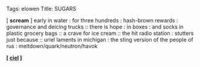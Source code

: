 Tags: elowen
Title: SUGARS
  
[ **scream** ] early in water : for three hundreds : hash-brown rewards : governance and deicing trucks :: there is hope : in boxes : and socks in plastic grocery bags :: a crave for ice cream :: the hit radio station : stutters just because :: uriel laments in michigan : the sting version of the people of rus : meltdown/quark/neutron/havok
<p><strong>[ <a href="https://coastalhaze.bandcamp.com/album/hundred-flowers-ep">ciel</a> ]</strong></p>